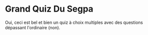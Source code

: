 # Grand Quiz Du Segpa
Oui, ceci est bel et bien un quiz à choix multiples avec des questions dépassant l'ordinaire (non).
